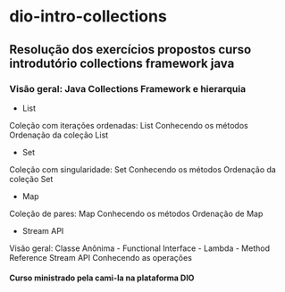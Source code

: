 # dio-intro-collections
## Resolução dos exercícios propostos curso introdutório collections framework java

###  Visão geral: Java Collections Framework e hierarquia

- List
 
Coleção com iterações ordenadas: List
Conhecendo os métodos
Ordenação da coleção List

- Set

Coleção com singularidade: Set
Conhecendo os métodos
Ordenação da coleção Set

- Map

Coleção de pares: Map
Conhecendo os métodos
Ordenação de Map

- Stream API

Visão geral: Classe Anônima - Functional Interface - Lambda - Method Reference
Stream API
Conhecendo as operações


#### Curso ministrado pela cami-la na plataforma DIO
